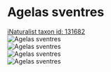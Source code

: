
Agelas sventres
===============
  
[iNaturalist taxon id: 131682](https://www.inaturalist.org/taxa/131682)  
![Agelas sventres](https://inaturalist-open-data.s3.amazonaws.com/photos/170194648/medium.jpeg)  
![Agelas sventres](https://inaturalist-open-data.s3.amazonaws.com/photos/170194651/medium.jpeg)  
![Agelas sventres](https://inaturalist-open-data.s3.amazonaws.com/photos/170194648/medium.jpeg)  
![Agelas sventres](https://inaturalist-open-data.s3.amazonaws.com/photos/170194651/medium.jpeg)